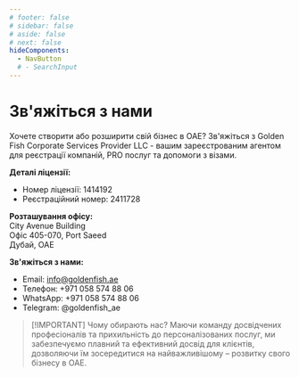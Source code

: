```yaml
---
# footer: false
# sidebar: false
# aside: false
# next: false
hideComponents:
  - NavButton
  # - SearchInput
---
```


<!-- <p>
  <img src="/img/Logo.avif" alt="логотип" width="100" height="100" style="margin-left: 50%;">
</p> -->

# Зв'яжіться з нами

Хочете створити або розширити свій бізнес в ОАЕ? Зв'яжіться з Golden Fish Corporate Services Provider LLC - вашим зареєстрованим агентом для реєстрації компаній, PRO послуг та допомоги з візами.

**Деталі ліцензії:**

- Номер ліцензії: 1414192
- Реєстраційний номер: 2411728

**Розташування офісу:**  
City Avenue Building  
Офіс 405-070, Port Saeed  
Дубай, ОАЕ

**Зв'яжіться з нами:**

- Email: info@goldenfish.ae
- Телефон: +971 058 574 88 06
- WhatsApp: +971 058 574 88 06
- Telegram: @goldenfish_ae

<!-- WhatsApp us at [+971 058 574 88 06](https://wa.me/message/KDLD4FZVW7EUC1)
Telegram us at [@goldenfish_ae](https://t.me/goldenfish_ae) -->

> [!IMPORTANT] Чому обирають нас?
> Маючи команду досвідчених професіоналів та прихильність до персоналізованих послуг, ми забезпечуємо плавний та ефективний досвід для клієнтів, дозволяючи їм зосередитися на найважливішому – розвитку свого бізнесу в ОАЕ.

<ContactForm buttonText="Поговорити з експертом" />